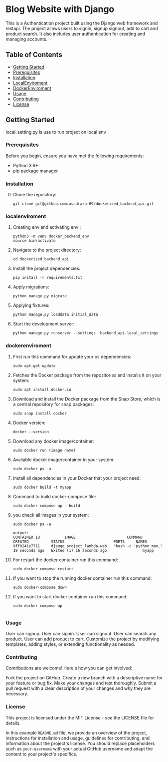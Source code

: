 # Blog Website with Django

This is a Authentication project built using the Django web framework and restapi. The project allows users to signin, signup signout, add to cart and product search. It also includes user authentication for creating and managing accounts.

## Table of Contents

- [Getting Started](#getting-started)
- [Prerequisites](#prerequisites)
- [Installation](#installation)
- [LocalEnviroment](#localenviroment)
- [DockerEnviroment](#dockerenviroment)
- [Usage](#usage)
- [Contributing](#contributing)
- [License](#license)

## Getting Started
local_setting.py is use to run project on local env
### Prerequisites

Before you begin, ensure you have met the following requirements:

- Python 3.6+
- pip package manager

### Installation

0. Clone the repository:

   ```shell
   git clone git@github.com:asadraza-69/dockerized_backend_api.git

### localenviroment

1. Creating env and activating env :
    ```shell
    python3 -m venv docker_backend_env
    source bin\activate

2. Navigate to the project directory:
    ```shell
    cd dockerized_backend_api

3. Install the project dependencies:
    ```shell
    pip install -r requirements.txt

4. Apply migrations:
    ```shell
    python manage.py migrate

5. Applying fixtures:
    ```shell
    python manage.py loaddata initial_data

6. Start the development server:
    ```shell
    python manage.py runserver --settings  backend_api.local_settings

### dockerenviroment
1. First run this command for update your os dependencies:
    ```shell
    sudo apt-get update

2. Fetches the Docker package from the repositories and installs it on your system:
    ```shell
    sudo apt install docker.io

3. Download and install the Docker package from the Snap Store, which is a central repository for snap packages:
    ```shell
    sudo snap install docker

4. Docker version:
    ```shell
    docker --version

5. Download any docker image/container:
    ```shell
    sudo docker run (image name)

6. Available docker image/container in your system:
    ```shell
    sudo docker ps -a

7. Install all dependencies in your Docker that your project need:
    ```shell
    sudo docker build -t myapp 

8. Command to build docker-compose file:
    ```shell
    sudo docker-compose up --build

9. you check all images in your system:
    ```shell
    sudo docker ps -a

    output:
    CONTAINER ID           IMAGE                       COMMAND                  CREATED          STATUS                      PORTS     NAMES
    9ff0241e7711     django_project_lambda-web   "bash -c 'python man…"   19 seconds ago   Exited (1) 16 seconds ago                myapp

10. For restart the docker container run this command:
    ```shell    
    sudo docker-compose restart

11. If you want to stop the running docker container run this command:
    ```shell
    sudo docker-compose down

12. If you want to start docker container run this command:
    ```shell    
    sudo docker-compose up


### Usage
User can signup.
User can signin.
User can signout.
User can search any product.
User can add product to cart.
Customize the project by modifying templates, adding styles, or extending functionality as needed.

### Contributing
Contributions are welcome! Here's how you can get involved:

Fork the project on GitHub.
Create a new branch with a descriptive name for your feature or bug fix.
Make your changes and test thoroughly.
Submit a pull request with a clear description of your changes and why they are necessary.

### License
This project is licensed under the MIT License - see the LICENSE file for details.


In this example `README.md` file, we provide an overview of the project, instructions for installation and usage, guidelines for contributing, and information about the project's license. You should replace placeholders such as `your-username` with your actual GitHub username and adapt the content to your project's specifics.
